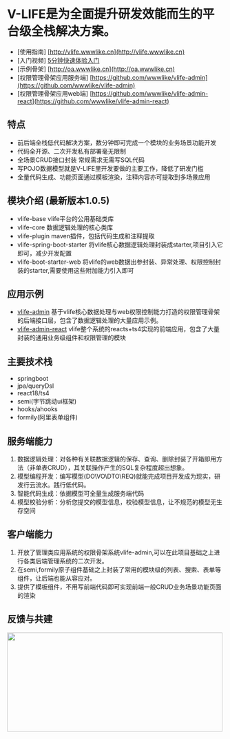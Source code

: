 

# V-LIFE是为全面提升研发效能而生的平台级全栈解决方案。

- [使用指南] [http://vlife.wwwlike.cn](http://vlife.wwwlike.cn)
- [入门视频] [5分钟快速体验入门](https://www.bilibili.com/video/BV1sT411c71v/?vd_source=4c025d49e1ac4adb74b6dd2a39ce185e&t=119.6)
- [示例骨架] [http://oa.wwwlike.cn](http://oa.wwwlike.cn) 
- [权限管理骨架应用服务端] [https://github.com/wwwlike/vlife-admin](https://github.com/wwwlike/vlife-admin)
- [权限管理骨架应用web端] [https://github.com/wwwlike/vlife-admin-react](https://github.com/wwwlike/vlife-admin-react)

## 特点
- 前后端全栈低代码解决方案，数分钟即可完成一个模块的业务场景功能开发
- 代码全开源、二次开发私有部署毫无限制
- 全场景CRUD接口封装 常规需求无需写SQL代码
- 写POJO数据模型就是V-LIFE里开发要做的主要工作，降低了研发门槛
- 全量代码生成、功能页面通过模板渲染，注释内容亦可提取到多场景应用

## 模块介绍 (最新版本1.0.5)
- vlife-base vlife平台的公用基础类库
- vlife-core 数据逻辑处理的核心类库
- vlife-plugin maven插件，包括代码生成和注释提取
- vlife-spring-boot-starter 将vlife核心数据逻辑处理封装成starter,项目引入它即可，减少开发配置
- vlife-boot-starter-web    将vlife的web数据出参封装、异常处理、权限控制封装的starter,需要使用这些附加能力引入即可

## 应用示例
- [vlife-admin](https://github.com/wwwlike/vlife-admin) 基于vlife核心数据处理与web权限控制能力打造的权限管理骨架的后端接口层，包含了数据逻辑处理的大量应用示例。
- [vlife-admin-react](https://github.com/wwwlike/vlife-admin-react) vlife整个系统的reacts+ts4实现的前端应用，包含了大量封装的通用业务级组件和权限管理的模块

## 主要技术栈
- springboot
- jpa/queryDsl
- react18/ts4
- semi(字节跳动ui框架)
- hooks/ahooks
- formily(阿里表单组件)

## 服务端能力
1. 数据逻辑处理：对各种有关联数据逻辑的保存、查询、删除封装了开箱即用方法（非单表CRUD），其关联操作产生的SQL复杂程度超出想象。
2. 模型编程开发：编写模型(DO\VO\DTO\REQ)就能完成项目开发成为现实，研发行云流水。践行低代码。
3. 智能代码生成：依据模型可全量生成服务端代码
4. 模型校验分析：分析您提交的模型信息，校验模型信息，让不规范的模型无生存空间

## 客户端能力
1. 开放了管理类应用系统的权限骨架系统vlife-admin,可以在此项目基础之上进行各类后端管理系统的二次开发。
2. 在semi,formily原子组件基础之上封装了常用的模块级的列表、搜索、表单等组件，让后端也能从容应对。
3. 提供了模板组件，不用写前端代码即可实现前端一般CRUD业务场景功能页面的渲染

## 反馈与共建
<img src="http://admin.vlife.cc/image/linkme.png" width=500 height=230 />
